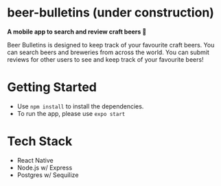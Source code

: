 # beer-bulletins (under construction)

<p><b>A mobile app to search and review craft beers 🍻</b></p>

<p> Beer Bulletins is designed to keep track of your favourite craft beers. You can search beers and breweries from across the world. You can submit reviews for other users to see and keep track of your favourite beers!</p>

# Getting Started

* Use `npm install` to install the dependencies.
* To run the app, please use `expo start`

# Tech Stack

* React Native
* Node.js w/ Express
* Postgres w/ Sequilize
